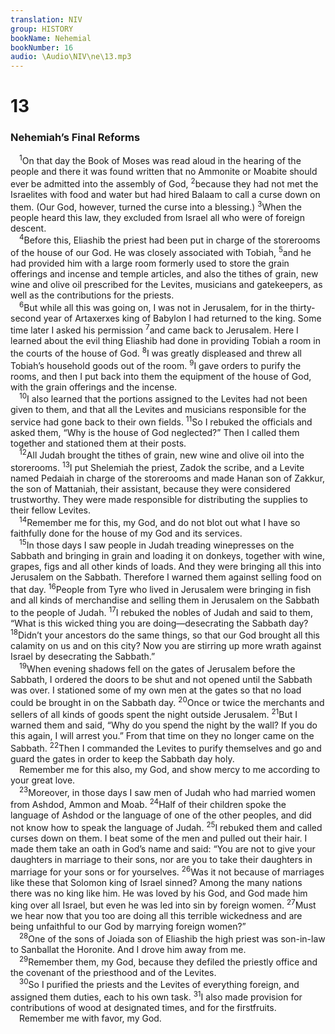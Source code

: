 ```yaml
---
translation: NIV
group: HISTORY
bookName: Nehemial 
bookNumber: 16
audio: \Audio\NIV\ne\13.mp3
---
```


<div class="title"><h1>13</h1><h3>Nehemiah’s Final Reforms </h3></div>
<span class="verse ne_13_1"> <sup>1</sup>On that day the Book of Moses was read aloud in the hearing of the people and there it was found written that no Ammonite or Moabite should ever be admitted into the assembly of God, </span>
<span class="verse ne_13_2"><sup>2</sup>because they had not met the Israelites with food and water but had hired Balaam to call a curse down on them. (Our God, however, turned the curse into a blessing.) </span>
<span class="verse ne_13_3"><sup>3</sup>When the people heard this law, they excluded from Israel all who were of foreign descent. <br/></span>
<span class="verse ne_13_4"> <sup>4</sup>Before this, Eliashib the priest had been put in charge of the storerooms of the house of our God. He was closely associated with Tobiah, </span>
<span class="verse ne_13_5"><sup>5</sup>and he had provided him with a large room formerly used to store the grain offerings and incense and temple articles, and also the tithes of grain, new wine and olive oil prescribed for the Levites, musicians and gatekeepers, as well as the contributions for the priests. <br/></span>
<span class="verse ne_13_6"> <sup>6</sup>But while all this was going on, I was not in Jerusalem, for in the thirty-second year of Artaxerxes king of Babylon I had returned to the king. Some time later I asked his permission </span>
<span class="verse ne_13_7"><sup>7</sup>and came back to Jerusalem. Here I learned about the evil thing Eliashib had done in providing Tobiah a room in the courts of the house of God. </span>
<span class="verse ne_13_8"><sup>8</sup>I was greatly displeased and threw all Tobiah’s household goods out of the room. </span>
<span class="verse ne_13_9"><sup>9</sup>I gave orders to purify the rooms, and then I put back into them the equipment of the house of God, with the grain offerings and the incense. <br/></span>
<span class="verse ne_13_10"> <sup>10</sup>I also learned that the portions assigned to the Levites had not been given to them, and that all the Levites and musicians responsible for the service had gone back to their own fields. </span>
<span class="verse ne_13_11"><sup>11</sup>So I rebuked the officials and asked them, “Why is the house of God neglected?” Then I called them together and stationed them at their posts. <br/></span>
<span class="verse ne_13_12"> <sup>12</sup>All Judah brought the tithes of grain, new wine and olive oil into the storerooms. </span>
<span class="verse ne_13_13"><sup>13</sup>I put Shelemiah the priest, Zadok the scribe, and a Levite named Pedaiah in charge of the storerooms and made Hanan son of Zakkur, the son of Mattaniah, their assistant, because they were considered trustworthy. They were made responsible for distributing the supplies to their fellow Levites. <br/></span>
<span class="verse ne_13_14"> <sup>14</sup>Remember me for this, my God, and do not blot out what I have so faithfully done for the house of my God and its services. <br/></span>
<span class="verse ne_13_15"> <sup>15</sup>In those days I saw people in Judah treading winepresses on the Sabbath and bringing in grain and loading it on donkeys, together with wine, grapes, figs and all other kinds of loads. And they were bringing all this into Jerusalem on the Sabbath. Therefore I warned them against selling food on that day. </span>
<span class="verse ne_13_16"><sup>16</sup>People from Tyre who lived in Jerusalem were bringing in fish and all kinds of merchandise and selling them in Jerusalem on the Sabbath to the people of Judah. </span>
<span class="verse ne_13_17"><sup>17</sup>I rebuked the nobles of Judah and said to them, “What is this wicked thing you are doing—desecrating the Sabbath day? </span>
<span class="verse ne_13_18"><sup>18</sup>Didn’t your ancestors do the same things, so that our God brought all this calamity on us and on this city? Now you are stirring up more wrath against Israel by desecrating the Sabbath.” <br/></span>
<span class="verse ne_13_19"> <sup>19</sup>When evening shadows fell on the gates of Jerusalem before the Sabbath, I ordered the doors to be shut and not opened until the Sabbath was over. I stationed some of my own men at the gates so that no load could be brought in on the Sabbath day. </span>
<span class="verse ne_13_20"><sup>20</sup>Once or twice the merchants and sellers of all kinds of goods spent the night outside Jerusalem. </span>
<span class="verse ne_13_21"><sup>21</sup>But I warned them and said, “Why do you spend the night by the wall? If you do this again, I will arrest you.” From that time on they no longer came on the Sabbath. </span>
<span class="verse ne_13_22"><sup>22</sup>Then I commanded the Levites to purify themselves and go and guard the gates in order to keep the Sabbath day holy. <br/> Remember me for this also, my God, and show mercy to me according to your great love. <br/></span>
<span class="verse ne_13_23"> <sup>23</sup>Moreover, in those days I saw men of Judah who had married women from Ashdod, Ammon and Moab. </span>
<span class="verse ne_13_24"><sup>24</sup>Half of their children spoke the language of Ashdod or the language of one of the other peoples, and did not know how to speak the language of Judah. </span>
<span class="verse ne_13_25"><sup>25</sup>I rebuked them and called curses down on them. I beat some of the men and pulled out their hair. I made them take an oath in God’s name and said: “You are not to give your daughters in marriage to their sons, nor are you to take their daughters in marriage for your sons or for yourselves. </span>
<span class="verse ne_13_26"><sup>26</sup>Was it not because of marriages like these that Solomon king of Israel sinned? Among the many nations there was no king like him. He was loved by his God, and God made him king over all Israel, but even he was led into sin by foreign women. </span>
<span class="verse ne_13_27"><sup>27</sup>Must we hear now that you too are doing all this terrible wickedness and are being unfaithful to our God by marrying foreign women?” <br/></span>
<span class="verse ne_13_28"> <sup>28</sup>One of the sons of Joiada son of Eliashib the high priest was son-in-law to Sanballat the Horonite. And I drove him away from me. <br/></span>
<span class="verse ne_13_29"> <sup>29</sup>Remember them, my God, because they defiled the priestly office and the covenant of the priesthood and of the Levites. <br/></span>
<span class="verse ne_13_30"> <sup>30</sup>So I purified the priests and the Levites of everything foreign, and assigned them duties, each to his own task. </span>
<span class="verse ne_13_31"><sup>31</sup>I also made provision for contributions of wood at designated times, and for the firstfruits. <br/> Remember me with favor, my God. <br/></span>
